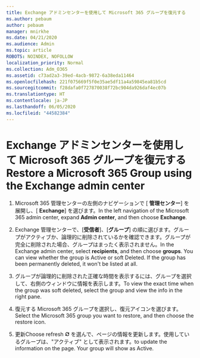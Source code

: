```yaml
---
title: Exchange アドミンセンターを使用して Microsoft 365 グループを復元する
ms.author: pebaum
author: pebaum
manager: mnirkhe
ms.date: 04/21/2020
ms.audience: Admin
ms.topic: article
ROBOTS: NOINDEX, NOFOLLOW
localization_priority: Normal
ms.collection: Adm_O365
ms.assetid: c73ad2a3-39ed-4acb-9872-6a38eda11464
ms.openlocfilehash: 221f075669f5f0e35ae5df11a4a59845ea81b5cd
ms.sourcegitcommit: f28dafa0f727870038f72bc904da926daf4ec07b
ms.translationtype: HT
ms.contentlocale: ja-JP
ms.lasthandoff: 06/05/2020
ms.locfileid: "44582384"
---
```

# <a name="restore-a-microsoft-365-group-using-the-exchange-admin-center"></a><span data-ttu-id="9f395-102">Exchange アドミンセンターを使用して Microsoft 365 グループを復元する</span><span class="sxs-lookup"><span data-stu-id="9f395-102">Restore a Microsoft 365 Group using the Exchange admin center</span></span>

1. <span data-ttu-id="9f395-103">Microsoft 365 管理センターの左側のナビゲーションで [ **管理センター**] を展開し、[ **Exchange**] を選びます。</span><span class="sxs-lookup"><span data-stu-id="9f395-103">In the left navigation of the Microsoft 365 admin center, expand **Admin center**, and then choose **Exchange**.</span></span>
    
2. <span data-ttu-id="9f395-p101">Exchange 管理センターで、[**受信者**]、[**グループ**] の順に選びます。グループがアクティブか、論理的に削除されているかを確認できます。グループが完全に削除された場合、グループはまったく表示されません。</span><span class="sxs-lookup"><span data-stu-id="9f395-p101">In the Exchange admin center, select **recipients**, and then choose **groups**. You can view whether the group is Active or soft Deleted. If the group has been permanently deleted, it won't be listed at all.</span></span>
    
3. <span data-ttu-id="9f395-107">グループが論理的に削除された正確な時間を表示するには、グループを選択して、右側のウィンドウに情報を表示します。</span><span class="sxs-lookup"><span data-stu-id="9f395-107">To view the exact time when the group was soft deleted, select the group and view the info in the right pane.</span></span>
    
4. <span data-ttu-id="9f395-108">復元する Microsoft 365 グループを選択し、復元アイコンを選びます。</span><span class="sxs-lookup"><span data-stu-id="9f395-108">Select the Microsoft 365 group you want to restore, and then choose the restore icon.</span></span>
    
5. <span data-ttu-id="9f395-109">更新</span><span class="sxs-lookup"><span data-stu-id="9f395-109">Choose refresh</span></span> ![[最新の情報に更新] アイコン](media/6464df90-2a91-4c1f-92a6-9a38c7696ac3.gif) <span data-ttu-id="9f395-p102">を選んで、ページの情報を更新します。使用しているグループは、"アクティブ" として表示されます。</span><span class="sxs-lookup"><span data-stu-id="9f395-p102">to update the information on the page. Your group will show as Active.</span></span> 
    

